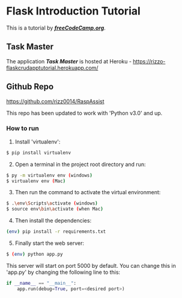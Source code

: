 # Flask Introduction Tutorial

This is a tutorial by ***[freeCodeCamp.org](https://www.youtube.com/watch?v=Z1RJmh_OqeA&list=PLhrA5PWEN63K5vBSz3YmL3IElsKLEoBE9&index=3)***.

## Task Master

The application ***Task Master*** is hosted at Heroku - https://rizzo-flaskcrudapptutorial.herokuapp.com/

## Github Repo

https://github.com/rizz0014/RaspAssist

This repo has been updated to work with 'Python v3.0' and up.

### How to run

1. Install 'virtualenv':

```bash
$ pip install virtualenv
```

2. Open a terminal in the project root directory and run:

```bash
$ py -m virtualenv env (windows)
$ virtualenv env (Mac)
```

3. Then run the command to activate the virtual environment:

```bash
$ .\env\Scripts\activate (windows)
$ source env\bin\activate (when Mac)
```

4. Then install the dependencies:

```bash
(env) pip install -r requirements.txt
```

5. Finally start the web server:

```bash
$ (env) python app.py
```

This server will start on port 5000 by default. You can change this in 'app.py' by changing the following line to this:

```python
if __name__ == "__main__":
    app.run(debug=True, port=<desired port>)
```
